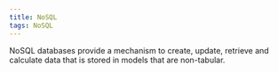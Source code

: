 ```yaml
---
title: NoSQL
tags: NoSQL
---
```


NoSQL databases provide a mechanism to create, update, retrieve and calculate data that is stored in models that are non-tabular.